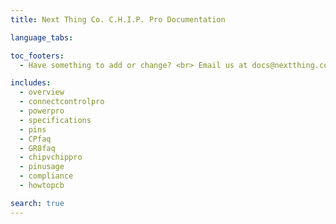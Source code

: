 ```yaml
---
title: Next Thing Co. C.H.I.P. Pro Documentation 

language_tabs:

toc_footers:
  - Have something to add or change? <br> Email us at docs@nextthing.co.

includes:
  - overview
  - connectcontrolpro
  - powerpro
  - specifications
  - pins
  - CPfaq
  - GR8faq
  - chipvchippro
  - pinusage
  - compliance
  - howtopcb

search: true
---
```

